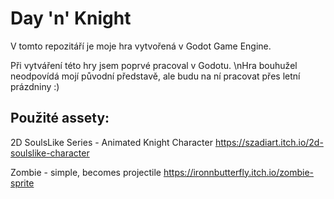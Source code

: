 # Day 'n' Knight

V tomto repozitáří je moje hra vytvořená v Godot Game Engine.

Při vytváření této hry jsem poprvé pracoval v Godotu.
\nHra bouhužel neodpovídá mojí původní představě, ale budu na ní pracovat přes letní prázdniny :)



## Použité assety:

2D SoulsLike Series - Animated Knight Character
https://szadiart.itch.io/2d-soulslike-character

Zombie - simple, becomes projectile
https://ironnbutterfly.itch.io/zombie-sprite
